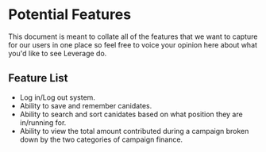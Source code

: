 # Potential Features

This document is meant to collate all of the features that we want to capture for our users in one place so feel free to voice your opinion here about what you'd like to see Leverage do.

## Feature List

- Log in/Log out system.
- Ability to save and remember canidates.
- Ability to search and sort canidates based on what position they are in/running for.
- Ability to view the total amount contributed during a campaign broken down by the two categories of campaign finance.
